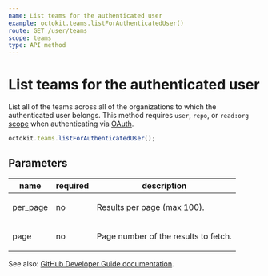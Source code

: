 ```yaml
---
name: List teams for the authenticated user
example: octokit.teams.listForAuthenticatedUser()
route: GET /user/teams
scope: teams
type: API method
---
```


# List teams for the authenticated user

List all of the teams across all of the organizations to which the authenticated user belongs. This method requires `user`, `repo`, or `read:org` [scope](https://docs.github.com/apps/building-oauth-apps/understanding-scopes-for-oauth-apps/) when authenticating via [OAuth](https://docs.github.com/apps/building-oauth-apps/).

```js
octokit.teams.listForAuthenticatedUser();
```

## Parameters

<table>
  <thead>
    <tr>
      <th>name</th>
      <th>required</th>
      <th>description</th>
    </tr>
  </thead>
  <tbody>
    <tr><td>per_page</td><td>no</td><td>

Results per page (max 100).

</td></tr>
<tr><td>page</td><td>no</td><td>

Page number of the results to fetch.

</td></tr>
  </tbody>
</table>

See also: [GitHub Developer Guide documentation](https://docs.github.com/v3/teams/#list-teams-for-the-authenticated-user).
